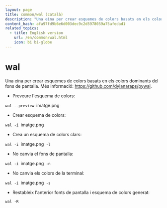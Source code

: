 ```yaml
---
layout: page
title: common/wal (català)
description: "Una eina per crear esquemes de colors basats en els colors dominants del fons de pantalla."
content_hash: afa97fd9b6e6d003dec9c2d5978059a75afedad1
related_topics:
  - title: English version
    url: /en/common/wal.html
    icon: bi bi-globe
---
```

# wal

Una eina per crear esquemes de colors basats en els colors dominants del fons de pantalla.
Més informació: <https://github.com/dylanaraps/pywal>.

- Preveure l'esquema de colors:

`wal --preview `<span class="tldr-var badge badge-pill bg-dark-lm bg-white-dm text-white-lm text-dark-dm font-weight-bold">imatge.png</span>

- Crear esquema de colors:

`wal -i `<span class="tldr-var badge badge-pill bg-dark-lm bg-white-dm text-white-lm text-dark-dm font-weight-bold">imatge.png</span>

- Crea un esquema de colors clars:

`wal -i `<span class="tldr-var badge badge-pill bg-dark-lm bg-white-dm text-white-lm text-dark-dm font-weight-bold">imatge.png</span>` -l`

- No canvia el fons de pantalla:

`wal -i `<span class="tldr-var badge badge-pill bg-dark-lm bg-white-dm text-white-lm text-dark-dm font-weight-bold">imatge.png</span>` -n`

- No canvia els colors de la terminal:

`wal -i `<span class="tldr-var badge badge-pill bg-dark-lm bg-white-dm text-white-lm text-dark-dm font-weight-bold">imatge.png</span>` -s`

- Restableix l'anterior fonts de pantalla i esquema de colors generat:

`wal -R`
